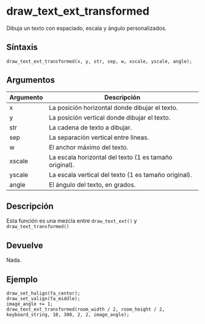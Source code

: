 # draw_text_ext_transformed

Dibuja un texto con espaciado, escala y ángulo personalizados.

## Síntaxis

  
```gml  
draw_text_ext_transformed(x, y, str, sep, w, xscale, yscale, angle);  
```  

## Argumentos

Argumento|Descripción|  
---|---|  
x|La posición horizontal donde dibujar el texto.|  
y|La posición vertical donde dibujar el texto.|  
str|La cadena de texto a dibujar.|  
sep|La separación vertical entre líneas.|  
w|El anchor máximo del texto.|  
xscale|La escala horizontal del texto (1 es tamaño original).|  
yscale|La escala vertical del texto (1 es tamaño original).|  
angle|El ángulo del texto, en grados.|  

## Descripción

Esta función es una mezcla entre `draw_text_ext()` y `draw_text_transformed()`

## Devuelve

Nada.

## Ejemplo

  
```gml  
draw_set_halign(fa_center);  
draw_set_valign(fa_middle);  
image_angle += 1;  
draw_text_ext_transformed(room_width / 2, room_height / 2, keyboard_string, 10, 300, 2, 2, image_angle);  
```